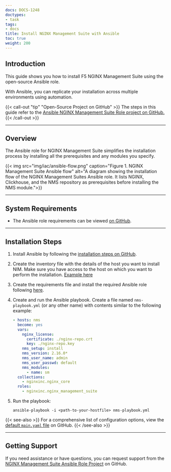 ```yaml
---
docs: DOCS-1248
doctypes:
- task
tags:
- docs
title: Install NGINX Management Suite with Ansible
toc: true
weight: 200
---
```


## Introduction

This guide shows you how to install F5 NGINX Management Suite using the open-source Ansible role. 

With Ansible, you can replicate your installation across multiple environments using automation.

{{< call-out "tip" "Open-Source Project on GitHub" >}}
The steps in this guide refer to the <a href="https://github.com/nginxinc/ansible-role-nginx-management-suite" target="_blank">Ansible NGINX Management Suite Role project on GitHub.</a> <i class="fa-solid fa-arrow-up-right-from-square" style="color:#009639;"></i>
{{< /call-out >}}

---

## Overview

The Ansible role for NGINX Management Suite simplifies the installation process by installing all the prerequisites and any modules you specify.

{{< img src="img/iac/ansible-flow.png" caption="Figure 1. NGINX Management Suite Ansible flow" alt="A diagram showing the installation flow of the NGINX Management Suites Ansible role. It lists NGINX, Clickhouse, and the NMS repository as prerequisites before installing the NMS module.">}}

---

## System Requirements

- The Ansible role requirements can be viewed [on GitHub](https://github.com/nginxinc/ansible-role-nginx-management-suite#requirements).

---

## Installation Steps

1. Install Ansible by following the [installation steps on GitHub](https://github.com/nginxinc/ansible-role-nginx-management-suite?tab=readme-ov-file#ansible).
2. Create the inventory file with the details of the host you want to install NIM. Make sure you have access to the host on which you want to perform the installation. [Example here](https://github.com/nginxinc/ansible-role-nginx-management-suite?tab=readme-ov-file#create-inventory-file)
3. Create the requirements file and install the required Ansible role following [here](https://github.com/nginxinc/ansible-role-nginx-management-suite?tab=readme-ov-file#install-required-roles-and-collections). 

4. Create and run the Ansible playbook. Create a file named `nms-playbook.yml` (or any other name) with contents similar to the following example:

    ```yaml
    - hosts: nms
      become: yes
      vars:
        nginx_license:
          certificate: ./nginx-repo.crt
          key: ./nginx-repo.key
        nms_setup: install
        nms_version: 2.16.0*
        nms_user_name: admin
        nms_user_passwd: default
        nms_modules:
          - name: sm
      collections:
        - nginxinc.nginx_core
      roles:
        - nginxinc.nginx_management_suite
    ```

5. Run the playbook:

    ```shell
    ansible-playbook -i <path-to-your-hostfile> nms-playbook.yml
    ```

{{< see-also >}} For a comprehensive list of configuration options, view the [default `main.yaml` file](https://github.com/nginxinc/ansible-role-nginx-management-suite/blob/main/defaults/main.yml) on GitHub. {{< /see-also >}}

---

## Getting Support

If you need assistance or have questions, you can request support from the [NGINX Management Suite Ansible Role Project](https://github.com/nginxinc/ansible-role-nginx-management-suite/blob/main/SUPPORT.md) on GitHub.
